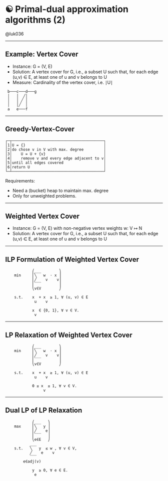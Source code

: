 # ☯ Primal-dual approximation algorithms (2)

@luk036

---

## Example: Vertex Cover

- Instance: G = (V, E) 
- Solution: A vertex cover for G, i.e., a subset U such that, for each edge (u,v) ∈ E, at least one of u and v belongs to U
- Measure: Cardinality of the vertex cover, i.e. ∣U∣

```
 b───c───d───g
 │   │  ╱│
 │   │ ╱ │
 │   │╱  │
 a   e───f
```

---

## Greedy-Vertex-Cover

```
┌─┬─────────────────────────────────────────┐
│1│U = {}                                   │
│2│do chose v in V with max. degree         │
│3│    U = U + {v}                          │
│4│    remove v and every edge adjacent to v│
│5│until all edges covered                  │
│6│return U                                 │
└─┴─────────────────────────────────────────┘
```

Requirements:

- Need a (bucket) heap to maintain max. degree
- Only for unweighted problems.

---

## Weighted Vertex Cover

- Instance: G = (V, E) with non-negative vertex weights w: V ↦ N
- Solution: A vertex cover for G, i.e., a subset U 
  such that, for each edge (u,v) ∈ E, at least one of 
  u and v belongs to U

---

## ILP Formulation of Weighted Vertex Cover

```
            ⎛___        ⎞
    min     ⎜╲   w  ⋅ x ⎟
            ⎜╱    v    v⎟
            ⎜‾‾‾        ⎟
            ⎝v∈V        ⎠
                     
    s.t.    x  + x  ≥ 1, ∀ (u, v) ∈ E      
             u    v          

            x  ∈ {0, 1}, ∀ v ∈ V.      
             v 
```

---

## LP Relaxation of Weighted Vertex Cover

```
            ⎛___        ⎞
    min     ⎜╲   w  ⋅ x ⎟
            ⎜╱    v    v⎟
            ⎜‾‾‾        ⎟
            ⎝v∈V        ⎠
                     
    s.t.    x  + x  ≥ 1, ∀ (u, v) ∈ E      
             u    v          

            0 ≤ x  ≤ 1, ∀ v ∈ V.
                 v    
```

---

## Dual LP of LP Relaxation

```
            ⎛___   ⎞    
    max     ⎜╲   y ⎟    
            ⎜╱    e⎟    
            ⎜‾‾‾   ⎟    
            ⎝e∈E   ⎠    
           ___          
    s.t.   ╲   y  ≤ w , ∀ v ∈ V,
           ╱    e    v
           ‾‾‾          
        e∈adj(v)

            y  ≥ 0, ∀ e ∈ E.
             e              
```
